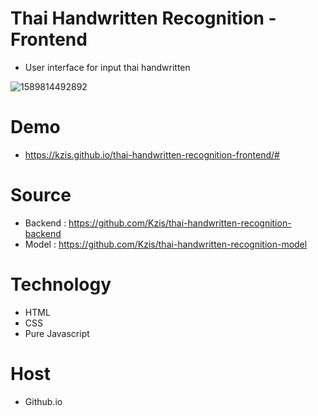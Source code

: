 # Thai Handwritten Recognition - Frontend
- User interface for input thai handwritten

![1589814492892](https://user-images.githubusercontent.com/25294734/82229109-342eb400-9954-11ea-8b0f-8e15b5ab6d3e.gif)

# Demo
- https://kzis.github.io/thai-handwritten-recognition-frontend/#


# Source
- Backend : https://github.com/Kzis/thai-handwritten-recognition-backend
- Model : https://github.com/Kzis/thai-handwritten-recognition-model

# Technology
- HTML
- CSS
- Pure Javascript

# Host
- Github.io
